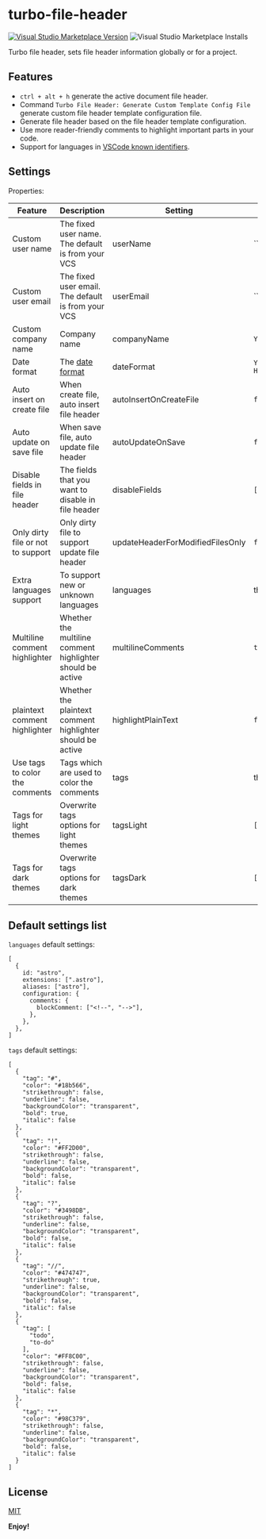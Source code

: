 # turbo-file-header

[![Visual Studio Marketplace Version](https://img.shields.io/visual-studio-marketplace/v/ygqygq2.turbo-file-header.svg?color=07c160&label=turbo-file-header&logo=visual-studio-code)](https://marketplace.visualstudio.com/items?itemName=ygqygq2.turbo-file-header)
![Visual Studio Marketplace Installs](https://img.shields.io/visual-studio-marketplace/i/ygqygq2.turbo-file-header)

Turbo file header, sets file header information globally or for a project.

## Features

- `ctrl + alt + h` generate the active document file header.
- Command `Turbo File Header: Generate Custom Template Config File` generate custom file header template configuration file.
- Generate file header based on the file header template configuration.
- Use more reader-friendly comments to highlight important parts in your code.
- Support for languages in [VSCode known identifiers](https://code.visualstudio.com/docs/languages/identifiers#_known-language-identifiers).

## Settings

Properties:

| Feature                           | Description                                                      | Setting                          | Default               |
| --------------------------------- | ---------------------------------------------------------------- | -------------------------------- | --------------------- |
| Custom user name                  | The fixed user name. The default is from your VCS                | userName                         | ``                    |
| Custom user email                 | The fixed user email. The default is from your VCS               | userEmail                        | ``                    |
| Custom company name               | Company name                                                     | companyName                      | `YourCompanyName`     |
| Date format                       | The [date format](https://momentjs.com/docs/#/displaying/format) | dateFormat                       | `YYYY-MM-DD HH:mm:ss` |
| Auto insert on create file        | When create file, auto insert file header                        | autoInsertOnCreateFile           | `false`               |
| Auto update on save file          | When save file, auto update file header                          | autoUpdateOnSave                 | `false`               |
| Disable fields in file header     | The fields that you want to disable in file header               | disableFields                    | `[]`                  |
| Only dirty file or not to support | Only dirty file to support update file header                    | updateHeaderForModifiedFilesOnly | `false`               |
| Extra languages support           | To support new or unknown languages                              | languages                        | the below             |
| Multiline comment highlighter     | Whether the multiline comment highlighter should be active       | multilineComments                | `true`                |
| plaintext comment highlighter     | Whether the plaintext comment highlighter should be active       | highlightPlainText               | `false`               |
| Use tags to color the comments    | Tags which are used to color the comments                        | tags                             | the below             |
| Tags for light themes             | Overwrite tags options for light themes                          | tagsLight                        | `[]`                  |
| Tags for dark themes              | Overwrite tags options for dark themes                           | tagsDark                         | `[]`                  |

## Default settings list
`languages` default settings:

```
[
  {
    id: "astro",
    extensions: [".astro"],
    aliases: ["astro"],
    configuration: {
      comments: {
        blockComment: ["<!--", "-->"],
      },
    },
  },
]
```

`tags` default settings:

```
[
  {
    "tag": "#",
    "color": "#18b566",
    "strikethrough": false,
    "underline": false,
    "backgroundColor": "transparent",
    "bold": true,
    "italic": false
  },
  {
    "tag": "!",
    "color": "#FF2D00",
    "strikethrough": false,
    "underline": false,
    "backgroundColor": "transparent",
    "bold": false,
    "italic": false
  },
  {
    "tag": "?",
    "color": "#3498DB",
    "strikethrough": false,
    "underline": false,
    "backgroundColor": "transparent",
    "bold": false,
    "italic": false
  },
  {
    "tag": "//",
    "color": "#474747",
    "strikethrough": true,
    "underline": false,
    "backgroundColor": "transparent",
    "bold": false,
    "italic": false
  },
  {
    "tag": [
      "todo",
      "to-do"
    ],
    "color": "#FF8C00",
    "strikethrough": false,
    "underline": false,
    "backgroundColor": "transparent",
    "bold": false,
    "italic": false
  },
  {
    "tag": "*",
    "color": "#98C379",
    "strikethrough": false,
    "underline": false,
    "backgroundColor": "transparent",
    "bold": false,
    "italic": false
  }
]
```

## License

[MIT](./LICENSE)

**Enjoy!**
